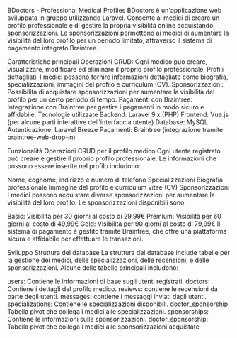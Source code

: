 BDoctors - Professional Medical Profiles
BDoctors è un'applicazione web sviluppata in gruppo utilizzando Laravel. Consente ai medici di creare un profilo professionale e di gestire la propria visibilità online acquistando sponsorizzazioni. Le sponsorizzazioni permettono ai medici di aumentare la visibilità del loro profilo per un periodo limitato, attraverso il sistema di pagamento integrato Braintree.

Caratteristiche principali
Operazioni CRUD: Ogni medico può creare, visualizzare, modificare ed eliminare il proprio profilo professionale.
Profili dettagliati: I medici possono fornire informazioni dettagliate come biografia, specializzazioni, immagini del profilo e curriculum (CV).
Sponsorizzazioni: Possibilità di acquistare sponsorizzazioni per aumentare la visibilità del profilo per un certo periodo di tempo.
Pagamenti con Braintree: Integrazione con Braintree per gestire i pagamenti in modo sicuro e affidabile.
Tecnologie utilizzate
Backend: Laravel 9.x (PHP)
Frontend: Vue.js (per alcune parti interattive dell'interfaccia utente)
Database: MySQL
Autenticazione: Laravel Breeze
Pagamenti: Braintree (integrazione tramite braintree-web-drop-in)

Funzionalità
Operazioni CRUD per il profilo medico
Ogni utente registrato può creare e gestire il proprio profilo professionale. Le informazioni che possono essere inserite nel profilo includono:

Nome, cognome, indirizzo e numero di telefono
Specializzazioni
Biografia professionale
Immagine del profilo e curriculum vitae (CV)
Sponsorizzazioni
I medici possono acquistare diverse sponsorizzazioni per aumentare la visibilità del loro profilo. Le sponsorizzazioni disponibili sono:

Basic: Visibilità per 30 giorni al costo di 29,99€
Premium: Visibilità per 60 giorni al costo di 49,99€
Gold: Visibilità per 90 giorni al costo di 79,99€
Il sistema di pagamento è gestito tramite Braintree, che offre una piattaforma sicura e affidabile per effettuare le transazioni.

Sviluppo
Struttura del database
La struttura del database include tabelle per la gestione dei medici, delle specializzazioni, delle recensioni, e delle sponsorizzazioni. Alcune delle tabelle principali includono:

users: Contiene le informazioni di base sugli utenti registrati.
doctors: Contiene i dettagli del profilo medico.
reviews: contiene le recensioni da parte degli utenti.
messages: contiene i messaggi inviati dagli utenti.
specializations: Contiene le specializzazioni disponibili.
doctor_sponsorship: Tabella pivot che collega i medici alle specializzazioni.
sponsorships: Contiene le informazioni sulle sponsorizzazioni.
doctor_sponsorship: Tabella pivot che collega i medici alle sponsorizzazioni acquistate
